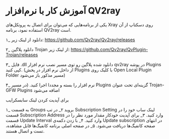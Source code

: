 

# آموزش کار با نرم‌افزار QV2ray
یکی از برنامه‌هایی که می‌توان برای اتصال به پروتکل‌های Xray روی دسکتاپ از آن استفاده نمود، برنامه QV2ray است.

۱_ دانلود از لینک زیر: 
https://github.com/Qv2ray/Qv2ray/releases

۲_ دانلود پلاگین Trojan از لینک زیر: 
https://github.com/Qv2ray/QvPlugin-Trojan/releases

۳_ فایل .dll دانلود شده پلاگین رو توی مسیر نصب نرم افزار qv2ray در پوشه Plugins کپی کنید. (از داخل نرم افزار در پخش Plugins با کلیک روی Open Local Plugin Folder مسیر مذکور باز می‌شود) 

۴_ نرم افزار را بسته و مجددا اجرا کنید. (در مسیر Plugins گزینه‌ای تحت عنوان Trojan-GFW Plugins اضافه می‌شود 


برای آپدیت کردن لینک سابسکرایب 

۱_ به قسمت Groups بروید
۲_ در تب Subscription Setting لینک ساب خود را در قسمت Subscription Address وارد کنید. 
۳_ برای آپدیت خودکار مقدار مورد نظر را در قسمت Update Interval وارد کنید. 
۴_ با زدن دکمه‌ی Update subscription در انتهای صفحه کانفیگ‌ها دریافت می‌شود. 
۵_ در صفحه اصلی برنامه کانفیگ‌ها قابل مشاهده، تست و اتصال هستند.